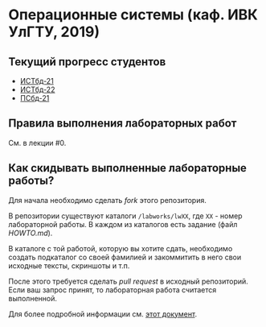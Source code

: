 # Операционные системы (каф. ИВК УлГТУ, 2019)

## Текущий прогресс студентов

- [ИСТбд-21](https://docs.google.com/spreadsheets/d/1g7_kwqEi_qdjhTRezME1zxt95XhrrabL8j-e9TmtZN8/edit?usp=sharing)
- [ИСТбд-22](https://docs.google.com/spreadsheets/d/1eI_605INy4LbazL50m1UKO-03z6nOzgA2yeW-AapGk4/edit?usp=sharing)
- [ПСбд-21](https://docs.google.com/spreadsheets/d/1v3vyPaqd2je4S_DKdLKuiR5JzdAKRrU4kggRvGKPTA4/edit?usp=sharing)

## Правила выполнения лабораторных работ

См. в лекции #0.

## Как скидывать выполненные лабораторные работы?

Для начала необходимо сделать _fork_ этого репозитория.

В репозитории существуют каталоги `/labworks/lwXX`, где `XX` - номер лабораторной работы.
В каждом из каталогов есть задание (файл _HOWTO.md_).

В каталоге с той работой, которую вы хотите сдать, необходимо создать подкаталог со своей фамилией и закоммитить в него свои исходные тексты, скриншоты и т.п.

После этого требуется сделать _pull request_ в исходный репозиторий.
Если ваш запрос принят, то лабораторная работа считается выполненной.

Для более подробной информации см. [этот документ](labworks/HOWTO.md).
